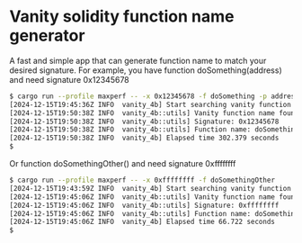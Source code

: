 # Vanity solidity function name generator

A fast and simple app that can generate function name to match your desired signature.
For example, you have function doSomething(address) and need signature 0x12345678

```bash
$ cargo run --profile maxperf -- -x 0x12345678 -f doSomething -p address
[2024-12-15T19:45:36Z INFO  vanity_4b] Start searching vanity function name for doSomething(address)
[2024-12-15T19:50:38Z INFO  vanity_4b::utils] Vanity function name found:
[2024-12-15T19:50:38Z INFO  vanity_4b::utils] Signature: 0x12345678
[2024-12-15T19:50:38Z INFO  vanity_4b::utils] Function name: doSomething12682136551088022702(address)
[2024-12-15T19:50:38Z INFO  vanity_4b] Elapsed time 302.379 seconds
$ 
```

Or function doSomethingOther() and need signature 0xffffffff
```bash
$ cargo run --profile maxperf -- -x 0xffffffff -f doSomethingOther
[2024-12-15T19:43:59Z INFO  vanity_4b] Start searching vanity function name for doSomethingOther()
[2024-12-15T19:45:06Z INFO  vanity_4b::utils] Vanity function name found:
[2024-12-15T19:45:06Z INFO  vanity_4b::utils] Signature: 0xffffffff
[2024-12-15T19:45:06Z INFO  vanity_4b::utils] Function name: doSomethingOther4611686018518633616()
[2024-12-15T19:45:06Z INFO  vanity_4b] Elapsed time 66.722 seconds
$
```